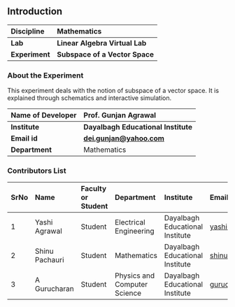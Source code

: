 ## Introduction


<b>Discipline | <b>Mathematics
:--|:--|
<b> Lab | <b> Linear Algebra Virtual Lab
<b> Experiment|     <b> Subspace of a Vector Space

### About the Experiment 

This experiment deals with the notion of subspace of a vector space. It is explained through schematics and interactive simulation.

<b>Name of Developer | <b> Prof. Gunjan Agrawal 
:--|:--|
<b> Institute | <b> Dayalbagh Educational Institute 
<b> Email id|     <b>  dei.gunjan@yahoo.com
<b> Department |  Mathematics

### Contributors List

SrNo | Name | Faculty or Student | Department| Institute | Email id
:--|:--|:--|:--|:--|:--|
1 | Yashi Agrawal | Student | Electrical Engineering | Dayalbagh Educational Institute | yashi03902@gmail.com
2 | Shinu Pachauri | Student | Mathematics | Dayalbagh Educational Institute | shinupachouri520@gmail.com
3 | A Gurucharan| Student | Physics and Computer Science | Dayalbagh Educational Institute | gurucharan1027@gmail.com
